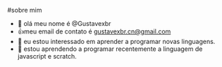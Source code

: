 #sobre mim

- 👋 olá meu nome é @Gustavexbr
- 👍meu email de contato é gustavexbr.cn@gmail.com
- 👀 eu estou interessado em aprender a programar novas linguagens.
- 🌱 estou aprendendo a programar recentemente a linguagem de javascript e scratch.

<!---
Gustavexbr/Gustavexbr is a ✨ special ✨ repository because its `README.md` (this file) appears on your GitHub profile.
You can click the Preview link to take a look at your changes.
--->
